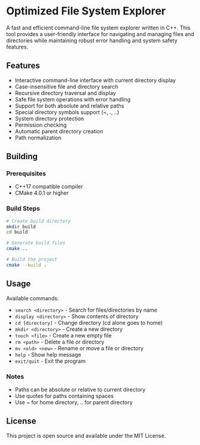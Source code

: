 # Optimized File System Explorer

A fast and efficient command-line file system explorer written in C++. This tool provides a user-friendly interface for navigating and managing files and directories while maintaining robust error handling and system safety features.

## Features

- Interactive command-line interface with current directory display
- Case-insensitive file and directory search
- Recursive directory traversal and display
- Safe file system operations with error handling
- Support for both absolute and relative paths
- Special directory symbols support (~, ., ..)
- System directory protection
- Permission checking
- Automatic parent directory creation
- Path normalization

## Building

### Prerequisites

- C++17 compatible compiler
- CMake 4.0.1 or higher

### Build Steps

```bash
# Create build directory
mkdir build
cd build

# Generate build files
cmake ..

# Build the project
cmake --build .
```

## Usage

Available commands:

- `search <directory>` - Search for files/directories by name
- `display <directory>` - Show contents of directory
- `cd [directory]` - Change directory (cd alone goes to home)
- `mkdir <directory>` - Create a new directory
- `touch <file>` - Create a new empty file
- `rm <path>` - Delete a file or directory
- `mv <old> <new>` - Rename or move a file or directory
- `help` - Show help message
- `exit/quit` - Exit the program

### Notes

- Paths can be absolute or relative to current directory
- Use quotes for paths containing spaces
- Use ~ for home directory, .. for parent directory

## License

This project is open source and available under the MIT License. 